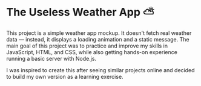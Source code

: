 # The Useless Weather App ⛅
This project is a simple weather app mockup. It doesn't fetch real weather data — instead, it displays a loading animation and a static message.
The main goal of this project was to practice and improve my skills in JavaScript, HTML, and CSS, while also getting hands-on experience running a basic server with Node.js.

I was inspired to create this after seeing similar projects online and decided to build my own version as a learning exercise.
